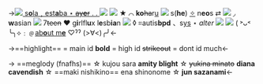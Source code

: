 ->[![](https://tomomi.neocities.org/pixeles/245.gif) s**o**la﹐est**a**ba ⋆  ~~ay**e**r~~ . . ![](https://tomomi.neocities.org/pixeles2/320.gif)](https://on.soundcloud.com/pZsZcSatYXFFYJH78)
![](https://media.discordapp.net/attachments/1012559729106624564/1053434590188032001/image0.jpg)
★ ⌒ **ko**~~ha~~r[u](https://rentry.co/vidabella) ![](https://tomomi.neocities.org/pixeles/270.gif) s(**he**) [✧](https://rentry.co/vidabella) n**eo**s ⇄ ![](https://tomomi.neocities.org/pixeles/122.gif) ◞
**w**asian ![](https://tomomi.neocities.org/pixeles/253.gif) 7~~teen~~ ♥︎ g**i**rlfl**u**x l**e**sb**ia**n ![](https://tomomi.neocities.org/pixeles/43.gif)
◊ ⌗autis**bpd** 、s[ys](https://rentry.co/carnival-happy) ⋆ *alter* ![](https://tomomi.neocities.org/pixeles/268.gif) [![](https://pixelbank.neocities.org/flowers/3flower.gif)](https://rentry.co/luzcaera) ( ˃ᴗ˂
╰╮⟡﹕﹫[ab**o**ut m**e**](https://rentry.co/hoycaera) ♡ˀˀ (>∀<)╭╯<-

->==highlight== = main id
**bold** = high id
~~strikeout~~ = dont id much<-

-> ==meglody (fnafhs)== ☆ kujou sara 
**amity blight** ☆ ~~yukina minato~~
**diana cavendish** ☆ ==maki nishikino==
ena shinonome ☆ **jun sazanami**<-